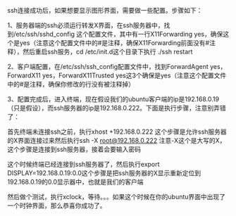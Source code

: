 ssh连接成功后，如果想要显示图形界面，需要做一些配置。步骤如下：

1、服务器端的ssh必须运行转发X界面，在ssh服务器中，找到/etc/ssh/sshd_config 这个配置文件，其中有一行X11Forwarding yes，确保这个是yes（注意这个配置文件中的#是注释，确保X11Forwarding前面没有#注释），然后重启ssh服务，cd /etc/init.d这个目录下执行 ./ssh restart

2、客户端配置，在/etc/ssh/ssh_config配置文件中，找到ForwardAgent yes，ForwardX11 yes，ForwardX11Trusted yes这3个确保是yes（注意这个配置文件中的#是注释，确保你修改的行没有被注释掉）

3、配置完成后，进入终端，现在假设我们的ubuntu客户端的ip是192.168.0.19（只是假设），而ssh服务器的ip是192.168.0.222。下面是执行步骤，注意别弄错了：

首先终端未连接ssh之前，执行xhost +192.168.0.222 这个步骤是允许ssh服务器的X界面连接过来然后执行ssh -X root@192.168.0.222 注意-X这个是大写的X，这个步骤是连接到ssh服务器，接着会要输入密码

这个时候终端已经连接到ssh服务器了，然后执行export DISPLAY=192.168.0.19:0.0这个步骤是把ssh服务器的X显示重新定位到192.168.0.19的0.0显示器中，也就是我们的客户端

然后做个测试，执行xclock，等待。。。如果这个时候在你的ubuntu界面中出现了一个时钟界面，那么恭喜你成功了。
